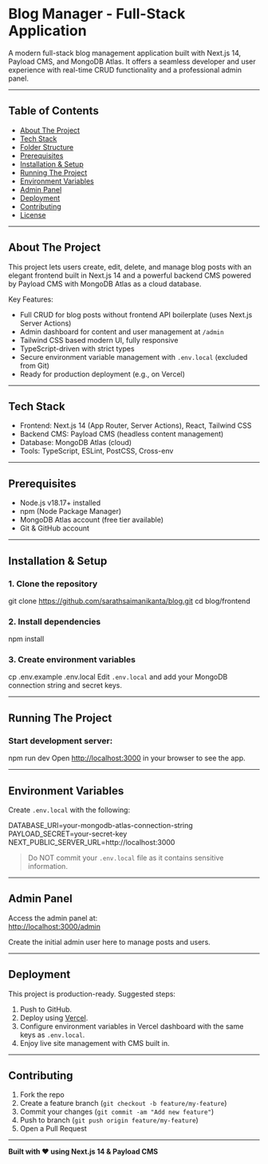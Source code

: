 # Blog Manager - Full-Stack Application

A modern full-stack blog management application built with Next.js 14, Payload CMS, and MongoDB Atlas. It offers a seamless developer and user experience with real-time CRUD functionality and a professional admin panel.

---

## Table of Contents
- [About The Project](#about-the-project)
- [Tech Stack](#tech-stack)
- [Folder Structure](#folder-structure)
- [Prerequisites](#prerequisites)
- [Installation & Setup](#installation--setup)
- [Running The Project](#running-the-project)
- [Environment Variables](#environment-variables)
- [Admin Panel](#admin-panel)
- [Deployment](#deployment)
- [Contributing](#contributing)
- [License](#license)

---

## About The Project
This project lets users create, edit, delete, and manage blog posts with an elegant frontend built in Next.js 14 and a powerful backend CMS powered by Payload CMS with MongoDB Atlas as a cloud database.

Key Features:
- Full CRUD for blog posts without frontend API boilerplate (uses Next.js Server Actions)
- Admin dashboard for content and user management at `/admin`
- Tailwind CSS based modern UI, fully responsive
- TypeScript-driven with strict types
- Secure environment variable management with `.env.local` (excluded from Git)
- Ready for production deployment (e.g., on Vercel)

---

## Tech Stack
- Frontend: Next.js 14 (App Router, Server Actions), React, Tailwind CSS
- Backend CMS: Payload CMS (headless content management)
- Database: MongoDB Atlas (cloud)
- Tools: TypeScript, ESLint, PostCSS, Cross-env

---

## Prerequisites
- Node.js v18.17+ installed
- npm (Node Package Manager)
- MongoDB Atlas account (free tier available)
- Git & GitHub account

---

## Installation & Setup

### 1. Clone the repository
git clone https://github.com/sarathsaimanikanta/blog.git
cd blog/frontend

### 2. Install dependencies
npm install

### 3. Create environment variables
cp .env.example .env.local
Edit `.env.local` and add your MongoDB connection string and secret keys.

---

## Running The Project

### Start development server:
npm run dev
Open [http://localhost:3000](http://localhost:3000) in your browser to see the app.

---

## Environment Variables

Create `.env.local` with the following:

DATABASE_URI=your-mongodb-atlas-connection-string
PAYLOAD_SECRET=your-secret-key
NEXT_PUBLIC_SERVER_URL=http://localhost:3000

> Do NOT commit your `.env.local` file as it contains sensitive information.

---

## Admin Panel

Access the admin panel at:  
[http://localhost:3000/admin](http://localhost:3000/admin)

Create the initial admin user here to manage posts and users.

---

## Deployment

This project is production-ready. Suggested steps:

1. Push to GitHub.
2. Deploy using [Vercel](https://vercel.com/).
3. Configure environment variables in Vercel dashboard with the same keys as `.env.local`.
4. Enjoy live site management with CMS built in.

---

## Contributing

1. Fork the repo
2. Create a feature branch (`git checkout -b feature/my-feature`)
3. Commit your changes (`git commit -am "Add new feature"`)
4. Push to branch (`git push origin feature/my-feature`)
5. Open a Pull Request

---

**Built with ❤️ using Next.js 14 & Payload CMS**
